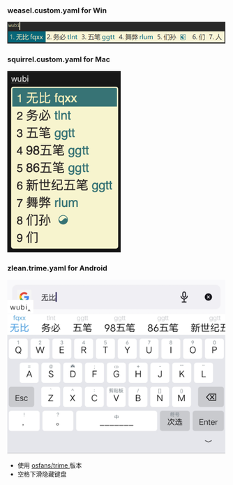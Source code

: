 ### weasel.custom.yaml for Win
<div align=left><img src="https://raw.githubusercontent.com/jacyl4/rime_wubi/main/screenshot/weasel.png" width="500">

### squirrel.custom.yaml for Mac
<div align=left><img src="https://raw.githubusercontent.com/jacyl4/rime_wubi/main/screenshot/squirrel.png" width="260">

### zlean.trime.yaml for Android
<div align=left><img src="https://raw.githubusercontent.com/jacyl4/rime_wubi/main/screenshot/trime.jpg" width="500">
  
* 使用 [ osfans/trime ](https://github.com/osfans/trime/releases) 版本
* 空格下滑隐藏键盘
